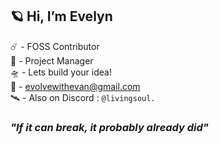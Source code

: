 ## 🪐 Hi, I’m Evelyn

☄️ - FOSS Contributor\
🌌 - Project Manager\
🛸 - Lets build your idea!\
📡 - evolvewithevan@gmail.com\
🛰️ - Also on Discord : `@livingsoul.` 

### *"If it can break, it probably already did"*
